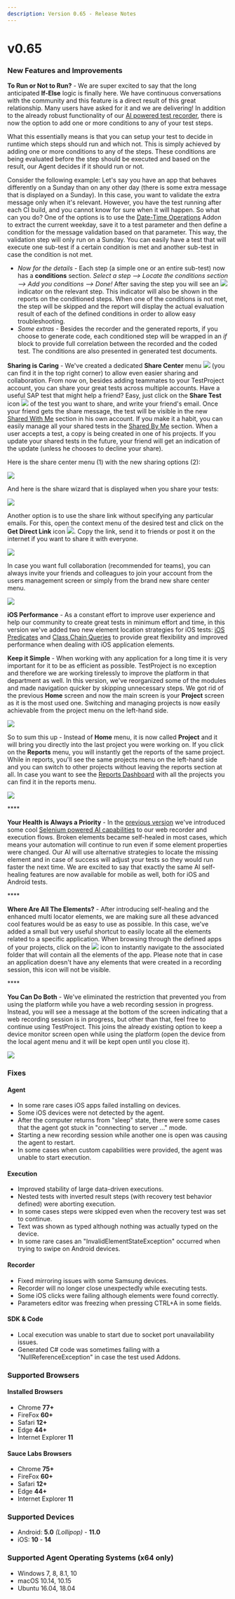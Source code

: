 ```yaml
---
description: Version 0.65 - Release Notes
---
```


# v0.65

### New Features and Improvements

**To Run or Not to Run?** - We are super excited to say that the long anticipated **If-Else** logic is finally here. We have continuous conversations with the community and this feature is a direct result of this great relationship. Many users have asked for it and we are delivering! In addition to the already robust functionality of our [AI powered test recorder](https://blog.testproject.io/2020/09/23/ai-in-test-automation-discover-how-it-works/), there is now the option to add one or more conditions to any of your test steps. 

What this essentially means is that you can setup your test to decide in runtime which steps should run and which not. This is simply achieved by adding one or more conditions to any of the steps. These conditions are being evaluated before the step should be executed and based on the result, our Agent decides if it should run or not. 

Consider the following example: Let's say you have an app that behaves differently on a Sunday than on any other day \(there is some extra message that is displayed on a Sunday\). In this case, you want to validate the extra message only when it's relevant. However, you have the test running after each CI build, and you cannot know for sure when it will happen. So what can you do? One of the options is to use the [Date-Time Operations](https://addons.testproject.io/date-time-operations) Addon to extract the current weekday, save it to a test parameter and then define a condition for the message validation based on that parameter. This way, the validation step will only run on a Sunday. You can easily have a test that will execute one sub-test if a certain condition is met and another sub-test in case the condition is not met.

* _Now for the details_ - Each step \(a simple one or an entire sub-test\) now has a **conditions** section. _Select a step --&gt; Locate the conditions section --&gt; Add you conditions --&gt; Done!_ After saving the step you will see an ![](https://storage-static.testproject.io/release-notes/0.65/conditions-icon.png) indicator on the relevant step. This indicator will also be shown in the reports on the conditioned steps. When one of the conditions is not met, the step will be skipped and the report will display the actual evaluation result of each of the defined conditions in order to allow easy troubleshooting.
* _Some extras_ - Besides the recorder and the generated reports, if you choose to generate code, each conditioned step will be wrapped in an _if_ block to provide full correlation between the recorded and the coded test. The conditions are also presented in generated test documents.

  
  
**Sharing is Caring** - We've created a dedicated **Share Center** menu ![](https://storage-static.testproject.io/release-notes/0.65/share-center-icon.png) \(you can find it in the top right corner\) to allow even easier sharing and collaboration. From now on, besides adding teammates to your TestProject account, you can share your great tests across multiple accounts. Have a useful SAP test that might help a friend? Easy, just click on the **Share Test** icon ![](https://storage-static.testproject.io/release-notes/0.65/share-icon.png) of the test you want to share, and write your friend's email. Once your friend gets the share message, the test will be visible in the new [Shared With Me](https://app.testproject.io/#/shared-tests/with-me) section in his own account. If you make it a habit, you can easily manage all your shared tests in the [Shared By Me](https://app.testproject.io/#/shared-tests/by-me) section. When a user accepts a test, a copy is being created in one of his projects. If you update your shared tests in the future, your friend will get an indication of the update \(unless he chooses to decline your share\).

Here is the share center menu \(1\) with the new sharing options \(2\):

![](https://storage-static.testproject.io/release-notes/0.65/share-center-menu-options.png)

And here is the share wizard that is displayed when you share your tests:

![](https://storage-static.testproject.io/release-notes/0.65/share-wizard.png)

Another option is to use the share link without specifying any particular emails. For this, open the context menu of the desired test and click on the **Get Direct Link** icon ![](https://storage-static.testproject.io/release-notes/0.65/get-link-icon.png). Copy the link, send it to friends or post it on the internet if you want to share it with everyone.

![](https://storage-static.testproject.io/release-notes/0.65/share-options-context.png)

In case you want full collaboration \(recommended for teams\), you can always invite your friends and colleagues to join your account from the users management screen or simply from the brand new share center menu.

![](https://storage-static.testproject.io/release-notes/0.65/invite-teammate.gif)

  
  
**iOS Performance** - As a constant effort to improve user experience and help our community to create great tests in minimum effort and time, in this version we've added two new element location strategies for iOS tests: [iOS Predicates](http://appium.io/docs/en/writing-running-appium/ios/ios-predicate/) and [Class Chain Queries](https://github.com/facebookarchive/WebDriverAgent/wiki/Class-Chain-Queries-Construction-Rules) to provide great flexibility and improved performance when dealing with iOS application elements.  


  
**Keep it Simple** - When working with any application for a long time it is very important for it to be as efficient as possible. TestProject is no exception and therefore we are working tirelessly to improve the platform in that department as well. In this version, we've reorganized some of the modules and made navigation quicker by skipping unnecessary steps. We got rid of the previous **Home** screen and now the main screen is your **Project** screen as it is the most used one. Switching and managing projects is now easily achievable from the project menu on the left-hand side.

![](https://storage-static.testproject.io/release-notes/0.65/projects-menu.gif)

So to sum this up - Instead of **Home** menu, it is now called **Project** and it will bring you directly into the last project you were working on. If you click on the **Reports** menu, you will instantly get the reports of the same project. While in reports, you'll see the same projects menu on the left-hand side and you can switch to other projects without leaving the reports section at all. In case you want to see the [Reports Dashboard](https://app.testproject.io/#/reports) with all the projects you can find it in the reports menu.

![](https://storage-static.testproject.io/release-notes/0.65/reports-dashboard.png)

\*\*\*\*

**Your Health is Always a Priority** - In the [previous version](https://docs.testproject.io/releases/v0.64) we've introduced some cool [Selenium powered AI capabilities](https://blog.testproject.io/2020/09/23/ai-in-test-automation-discover-how-it-works/) to our web recorder and execution flows. Broken elements became self-healed in most cases, which means your automation will continue to run even if some element properties were changed. Our AI will use alternative strategies to locate the missing element and in case of success will adjust your tests so they would run faster the next time. We are excited to say that exactly the same AI self-healing features are now available for mobile as well, both for iOS and Android tests.

\*\*\*\*

**Where Are All The Elements?** - After introducing self-healing and the enhanced multi locator elements, we are making sure all these advanced cool features would be as easy to use as possible. In this case, we've added a small but very useful shortcut to easily locate all the elements related to a specific application. When browsing through the defined apps of your projects, click on the ![](https://storage-static.testproject.io/release-notes/0.65/elements-icon.png) icon to instantly navigate to the associated folder that will contain all the elements of the app. Please note that in case an application doesn't have any elements that were created in a recording session, this icon will not be visible.

\*\*\*\*

**You Can Do Both** - We've eliminated the restriction that prevented you from using the platform while you have a web recording session in progress. Instead, you will see a message at the bottom of the screen indicating that a web recording session is in progress, but other than that, feel free to continue using TestProject. This joins the already existing option to keep a device monitor screen open while using the platform \(open the device from the local agent menu and it will be kept open until you close it\).  

![](https://storage-static.testproject.io/release-notes/0.65/recorder-session-message.png)

### Fixes

#### Agent

* In some rare cases iOS apps failed installing on devices.
* Some iOS devices were not detected by the agent.
* After the computer returns from "sleep" state, there were some cases that the agent got stuck in "connecting to server ..." mode.
* Starting a new recording session while another one is open was causing the agent to restart.
* In some cases when custom capabilities were provided, the agent was unable to start execution.

#### Execution

* Improved stability of large data-driven executions.
* Nested tests with inverted result steps \(with recovery test behavior defined\) were aborting execution.
* In some cases steps were skipped even when the recovery test was set to continue.
* Text was shown as typed although nothing was actually typed on the device.
* In some rare cases an "InvalidElementStateException" occurred when trying to swipe on Android devices.

#### Recorder

* Fixed mirroring issues with some Samsung devices.
* Recorder will no longer close unexpectedly while executing tests.
* Some iOS clicks were failing although elements were found correctly.
* Parameters editor was freezing when pressing CTRL+A in some fields.

#### SDK & Code

* Local execution was unable to start due to socket port unavailability issues.
* Generated C\# code was sometimes failing with a "NullReferenceException" in case the test used Addons.

### Supported Browsers

#### Installed Browsers

* Chrome **77+**
* FireFox **60+**
* Safari **12+**
* Edge **44+**
* Internet Explorer **11**

#### Sauce Labs Browsers

* Chrome **75+**
* FireFox **60+**
* Safari **12+**
* Edge **44+**
* Internet Explorer **11**

### Supported Devices

* Android: **5.0** _\(Lollipop\)_ - **11.0**
* iOS: **10** - **14**

### Supported Agent Operating Systems \(x64 only\)

* Windows 7, 8, 8.1, 10
* macOS 10.14, 10.15
* Ubuntu 16.04, 18.04 

